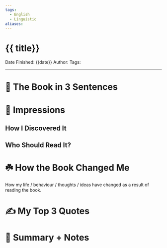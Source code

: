 ```yaml
---
tags:
  - English
  - Linguistic
aliases:
---
```

# {{ title}}

Date Finished: {{date}}
Author:
Tags: 

---
# 🚀 The Book in 3 Sentences

# 🎨 Impressions

## How I Discovered It

## Who Should Read It?

# ☘️ How the Book Changed Me

How my life / behaviour / thoughts / ideas have changed as a result of reading the book.

# ✍️ My Top 3 Quotes

# 📒 Summary + Notes
